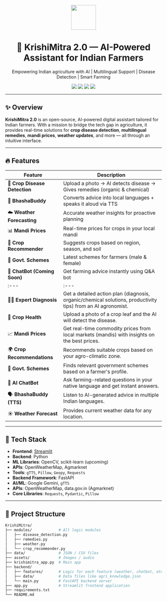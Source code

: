<p align="center">
  <img src="https://img.icons8.com/color/96/tractor.png" width="80"/>
</p>

<h1 align="center">🌾 KrishiMitra 2.0 — AI-Powered Assistant for Indian Farmers</h1>

<p align="center">
  Empowering Indian agriculture with AI | Multilingual Support | Disease Detection | Smart Farming
</p>

<p align="center">
  <img src="https://img.shields.io/badge/Python-3.8%2B-green?style=flat&logo=python"/>
  <img src="https://img.shields.io/badge/Streamlit-%23FF4B4B.svg?&style=flat&logo=streamlit&logoColor=white"/>
  <img src="https://img.shields.io/badge/Open%20Source-%2312100E.svg?&style=flat&logo=github"/>
  <img src="https://img.shields.io/badge/Made%20for-GSSoC-orange"/>
</p>

---

## ✨ Overview

**KrishiMitra 2.0** is an open-source, AI-powered digital assistant tailored for Indian farmers. With a mission to bridge the tech gap in agriculture, it provides real-time solutions for **crop disease detection**, **multilingual remedies**, **mandi prices**, **weather updates**, and more — all through an intuitive interface.

---

## 🔥 Features

| Feature | Description |
|--------|-------------|
| 🧠 **Crop Disease Detection** | Upload a photo → AI detects disease → Gives remedies (organic & chemical) |
| 💬 **BhashaBuddy** | Converts advice into local languages + speaks it aloud via TTS |
| ☁️ **Weather Forecasting** | Accurate weather insights for proactive planning |
| 📊 **Mandi Prices** | Real-time prices for crops in your local mandi |
| 🌱 **Crop Recommender** | Suggests crops based on region, season, and soil |
| 🧾 **Govt. Schemes** | Latest schemes for farmers (male & female) |
| 🤖 **ChatBot (Coming Soon)** | Get farming advice instantly using Q&A bot |
| :--- | :--- |
| 👩‍⚕️ **Expert Diagnosis** | Get a detailed action plan (diagnosis, organic/chemical solutions, productivity tips) from an AI agronomist. |
| 🌿 **Crop Health** | Upload a photo of a crop leaf and the AI will detect the disease. |
| 📈 **Mandi Prices** | Get real-time commodity prices from local markets (mandis) with insights on the best prices. |
| 🌍 **Crop Recommendations** | Recommends suitable crops based on your agro-climatic zone. |
| 📜 **Govt. Schemes** | Finds relevant government schemes based on a farmer's profile. |
| 💬 **AI ChatBot** | Ask farming-related questions in your native language and get instant answers. |
| 🗣️ **BhashaBuddy (TTS)** | Listen to AI-generated advice in multiple Indian languages. |
| ☀️ **Weather Forecast** | Provides current weather data for any location. |

---

## 🧠 Tech Stack

- **Frontend**: [Streamlit](https://streamlit.io/)
- **Backend**: Python
- **ML Libraries**: OpenCV, scikit-learn (upcoming)
- **APIs**: OpenWeatherMap, Agmarknet
- **Tools**: `gTTS`, `Pillow`, `Geopy`, `Requests`
- **Backend Framework**: FastAPI
- **AI/ML**: Google Gemini, `gTTS`
- **APIs**: OpenWeatherMap, data.gov.in (Agmarknet)
- **Core Libraries**: `Requests`, `Pydantic`, `Pillow`

---

## 📁 Project Structure

```bash
KrishiMitra/
├── modules/            # All logic modules
│   ├── disease_detection.py
│   ├── remedies.py
│   ├── weather.py
│   └── crop_recommender.py
├── data/               # JSON / CSV files
├── assets/             # Images / audio
├── krishimitra_app.py  # Main app
├── backend/
│   ├── features/       # Logic for each feature (weather, chatbot, etc.)
│   ├── data/           # Data files like agri_knowledge.json
│   └── main.py         # FastAPI backend server
├── app.py              # Streamlit frontend application
├── requirements.txt
└── README.md


